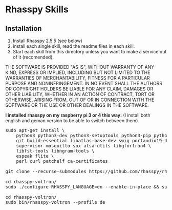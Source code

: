 #  Rhasspy Skills 


<h2>Installation</h2>
<ol>
<li>Install Rhasspy 2.5.5 (see below)</li>

<li>install each single skill, read the readme files in each skill.</li> 


<li>Start each skill from this directory unless you want to make a service out of it (recomended).</li>
</ol>



THE SOFTWARE IS PROVIDED "AS IS", WITHOUT WARRANTY OF ANY KIND, EXPRESS OR IMPLIED, INCLUDING BUT NOT LIMITED TO THE WARRANTIES OF MERCHANTABILITY, FITNESS FOR A PARTICULAR PURPOSE AND NONINFRINGEMENT. IN NO EVENT SHALL THE AUTHORS OR COPYRIGHT HOLDERS BE LIABLE FOR ANY CLAIM, DAMAGES OR OTHER LIABILITY, WHETHER IN AN ACTION OF CONTRACT, TORT OR OTHERWISE, ARISING FROM, OUT OF OR IN CONNECTION WITH THE SOFTWARE OR THE USE OR OTHER DEALINGS IN THE SOFTWARE.



<b>I installed rhasspy on my raspberry pi 3 or 4 this way:</b>
(I install both english and geman version to be able to switch between them)

<pre>
sudo apt-get install \
    python3 python3-dev python3-setuptools python3-pip python3-venv \
    git build-essential libatlas-base-dev swig portaudio19-dev \
    supervisor mosquitto sox alsa-utils libgfortran4 \
    libfst-tools libngram-tools \
    espeak flite \
    perl curl patchelf ca-certificates
    
git clone --recurse-submodules https://github.com/rhasspy/rhasspy-voltron 

cd rhasspy-voltron/ 
sudo ./configure RHASSPY_LANGUAGE=en --enable-in-place && sudo  ./configure RHASSPY_LANGUAGE=de --enable-in-place && sudo  make && sudo  make install

cd rhasspy-voltron/
sudo bin/rhasspy-voltron --profile de


</pre>